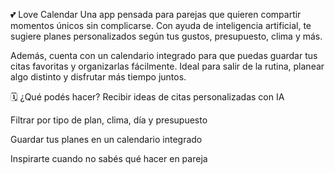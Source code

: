 💕 Love Calendar
Una app pensada para parejas que quieren compartir momentos únicos sin complicarse. Con ayuda de inteligencia artificial, te sugiere planes personalizados según tus gustos, presupuesto, clima y más.

Además, cuenta con un calendario integrado para que puedas guardar tus citas favoritas y organizarlas fácilmente. Ideal para salir de la rutina, planear algo distinto y disfrutar más tiempo juntos.

🗓️ ¿Qué podés hacer?
Recibir ideas de citas personalizadas con IA

Filtrar por tipo de plan, clima, día y presupuesto

Guardar tus planes en un calendario integrado

Inspirarte cuando no sabés qué hacer en pareja



